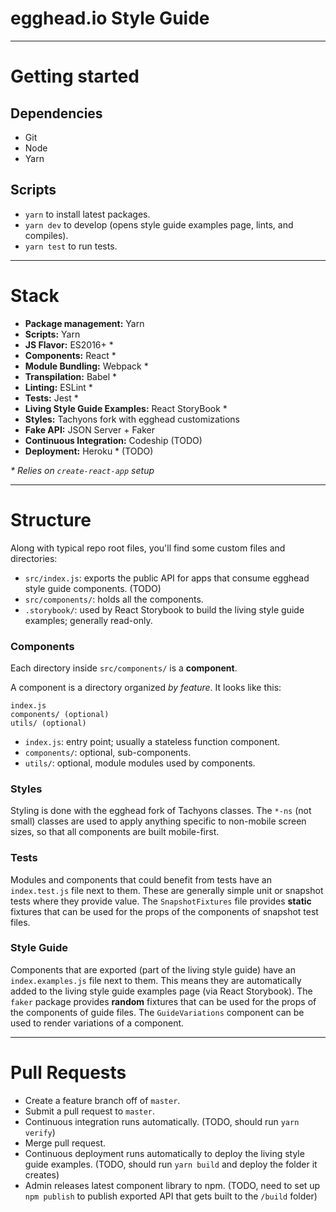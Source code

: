 # egghead.io Style Guide

---

# Getting started

## Dependencies

- Git
- Node
- Yarn

## Scripts

- `yarn` to install latest packages.
- `yarn dev` to develop (opens style guide examples page, lints, and compiles).
- `yarn test` to run tests.

---

# Stack

- **Package management:** Yarn
- **Scripts:** Yarn
- **JS Flavor:** ES2016+ \*
- **Components:** React \*
- **Module Bundling:** Webpack \*
- **Transpilation:** Babel \*
- **Linting:** ESLint \*
- **Tests:** Jest \*
- **Living Style Guide Examples:** React StoryBook \*
- **Styles:** Tachyons fork with egghead customizations
- **Fake API:** JSON Server + Faker
- **Continuous Integration:** Codeship (TODO)
- **Deployment:** Heroku \* (TODO)

_\* Relies on `create-react-app` setup_

---

# Structure

Along with typical repo root files, you'll find some custom files and directories:

- `src/index.js`: exports the public API for apps that consume egghead style guide components. (TODO)
- `src/components/`: holds all the components.
- `.storybook/`: used by React Storybook to build the living style guide examples; generally read-only.

### Components

Each directory inside `src/components/` is a **component**.

A component is a directory organized _by feature_. It looks like this:

```
index.js
components/ (optional)
utils/ (optional)
```

- `index.js`: entry point; usually a stateless function component.
- `components/`: optional, sub-components.
- `utils/`: optional, module modules used by components.

### Styles

Styling is done with the egghead fork of Tachyons classes. The `*-ns` (not small) classes are used to apply anything specific to non-mobile screen sizes, so that all components are built mobile-first.

### Tests

Modules and components that could benefit from tests have an `index.test.js` file next to them. These are generally simple unit or snapshot tests where they provide value.
The `SnapshotFixtures` file provides **static** fixtures that can be used for the props of the components of snapshot test files.

### Style Guide

Components that are exported (part of the living style guide) have an `index.examples.js` file next to them. This means they are automatically added to the living style guide examples page (via React Storybook).
The `faker` package provides **random** fixtures that can be used for the props of the components of guide files.
The `GuideVariations` component can be used to render variations of a component.

---

# Pull Requests

- Create a feature branch off of `master`.
- Submit a pull request to `master`.
- Continuous integration runs automatically. (TODO, should run `yarn verify`)
- Merge pull request.
- Continuous deployment runs automatically to deploy the living style guide examples. (TODO, should run `yarn build` and deploy the folder it creates)
- Admin releases latest component library to npm. (TODO, need to set up `npm publish` to publish exported API that gets built to the `/build` folder)
